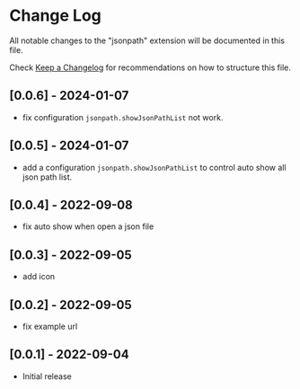 # Change Log

All notable changes to the "jsonpath" extension will be documented in this file.

Check [Keep a Changelog](http://keepachangelog.com/) for recommendations on how to structure this file.

## [0.0.6] - 2024-01-07

- fix configuration `jsonpath.showJsonPathList` not work.

## [0.0.5] - 2024-01-07

- add a configuration `jsonpath.showJsonPathList` to control auto show all json path list.

## [0.0.4] - 2022-09-08

- fix auto show when open a json file

## [0.0.3] - 2022-09-05

- add icon

## [0.0.2] - 2022-09-05

- fix example url

## [0.0.1] - 2022-09-04

- Initial release